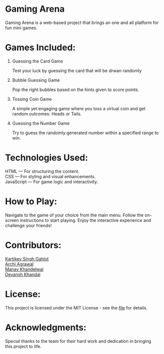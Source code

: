 # Gaming Arena

Gaming Arena is a web-based project that brings an one and all platform for fun mini games.


# Games Included:

1. Guessing the Card Game

   Test your luck by guessing the card that will be  drwan randomly
   

2. Bubble Guessing Game

   Pop the right bubbles based on the hints given to score points.
   
   
3. Tossing Coin Game

   A simple yet engaging game where you toss a virtual coin and get random outcomes: Heads or Tails.


4. Guessing the Number Game

   Try to guess the randomly generated number within a specified range to win.



# Technologies Used:

HTML — For structuring the content.  
CSS — For styling and visual enhancements.  
JavaScript — For game logic and interactivity.  


 

# How to Play:

Navigate to the game of your choice from the main menu.
Follow the on-screen instructions to start playing.
Enjoy the interactive experience and challenge your friends!



# Contributors:

[Kartikey Singh Gahlot](https://www.linkedin.com/in/kartikey-singh-gahlot-58020124b/)  
[Archi Agrawal](https://www.linkedin.com/in/archi-agrawal-049a3024b/)  
[Manav Khandelwal](https://www.linkedin.com/in/manav-khandelwal-178892250/)  
[Devansh Khandal](https://www.linkedin.com/in/devansh-khandal-/)


# License:

This project is licensed under the MIT License - see the  [file](https://github.com/Kartikey-Singh-Gahlot/Gaming-Arena/blob/main/LICENSE) for details.



# Acknowledgments:

Special thanks to the team for their hard work and dedication in bringing this project to life.

